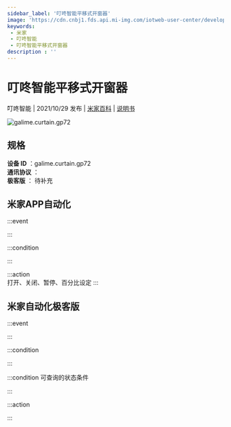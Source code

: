 ```yaml
---
sidebar_label: '叮咚智能平移式开窗器'
image: 'https://cdn.cnbj1.fds.api.mi-img.com/iotweb-user-center/developer_16790694207969fusiOKn.png?GalaxyAccessKeyId=AKVGLQWBOVIRQ3XLEW&Expires=9223372036854775807&Signature=3CCAnWcuOGAXDJuvN/2YUZieCWY='
keywords: 
 - 米家
 - 叮咚智能
 - 叮咚智能平移式开窗器
description : ''
---
```

# 叮咚智能平移式开窗器

叮咚智能 | 2021/10/29 发布 | [米家百科](https://home.mi.com/webapp/content/baike/product/index.html?model=galime.curtain.gp72) | [说明书](https://home.mi.com/views/introduction.html?model=galime.curtain.gp72&region=cn)

![galime.curtain.gp72](https://cdn.cnbj1.fds.api.mi-img.com/iotweb-user-center/developer_16790694207969fusiOKn.png?GalaxyAccessKeyId=AKVGLQWBOVIRQ3XLEW&Expires=9223372036854775807&Signature=3CCAnWcuOGAXDJuvN/2YUZieCWY=)

## 规格  
> 
**设备 ID** ：galime.curtain.gp72  
**通讯协议** ：  
**极客版**  ： 待补充 


## 米家APP自动化  

:::event  

:::

:::condition  

:::

:::action   
打开、关闭、暂停、百分比设定
:::

## 米家自动化极客版  

:::event  

:::

:::condition  

:::

:::condition 可查询的状态条件  

:::

:::action  

:::

        
